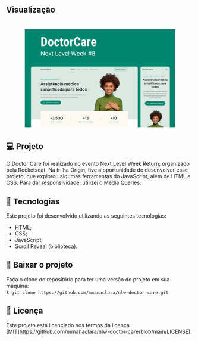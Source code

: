 ## Visualização

<h1 align="center">
<img alt="Capa do projeto" title="Capa do projeto" src="./Capa.png" width="80%"/>
</h1>

## 💻 Projeto

O Doctor Care foi realizado no evento Next Level Week Return, organizado pela Rocketseat. Na trilha Origin, tive a oportunidade de desenvolver esse projeto, que explorou algumas ferramentas do JavaScript, além de HTML e CSS. Para dar responsividade, utilizei o Media Queries.

## 🧬 Tecnologias
Este projeto foi desenvolvido utilizando as seguintes tecnologias:
* HTML;
* CSS;
* JavaScript;
* Scroll Reveal (biblioteca).

## 💾 Baixar o projeto
Faça o clone do repositório para ter uma versão do projeto em sua máquina:<br/>
`$ git clone https://github.com/mmanaclara/nlw-doctor-care.git` 

## 📝 Licença
Este projeto está licenciado nos termos da licença [MIT]https://github.com/mmanaclara/nlw-doctor-care/blob/main/LICENSE). 
